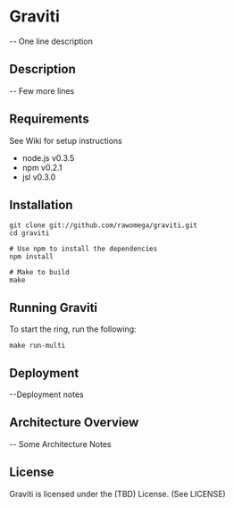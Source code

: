 Graviti
===========

-- One line description

Description
---------------

-- Few more lines

Requirements
-------------------

See Wiki for setup instructions

 * node.js v0.3.5
 * npm v0.2.1
 * jsl v0.3.0

Installation
--------------

    git clone git://github.com/rawomega/graviti.git
    cd graviti

    # Use npm to install the dependencies
    npm install

	# Make to build 
	make


Running Graviti
------------------------------

To start the ring, run the following:

	make run-multi

Deployment
----------

--Deployment notes

Architecture Overview
---------------------

-- Some Architecture Notes

License
-------

Graviti is licensed under the (TBD) License. (See LICENSE)
